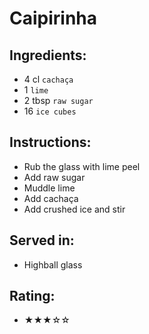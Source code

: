# Caipirinha

## Ingredients:
- 4 cl `cachaça`
- 1 `lime`
- 2 tbsp `raw sugar`
- 16 `ice cubes`

## Instructions:
- Rub the glass with lime peel
- Add raw sugar
- Muddle lime
- Add cachaça
- Add crushed ice and stir

## Served in:
- Highball glass

## Rating:
- ★★★☆☆